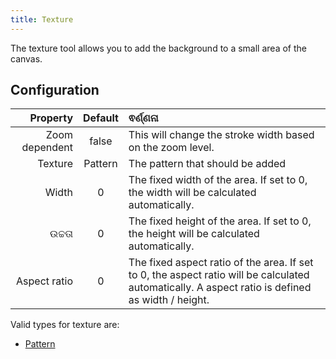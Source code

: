 ```yaml
---
title: Texture
---
```


The texture tool allows you to add the background to a small area of the canvas.

## Configuration

|       Property | Default | ଵର୍ଣ୍ଣନା                                                                                                                                                                                         |
| -------------: | :-----: | :----------------------------------------------------------------------------------------------------------------------------------------------------------------------------------------------- |
| Zoom dependent |  false  | This will change the stroke width based on the zoom level.                                                                                                                       |
|        Texture | Pattern | The pattern that should be added                                                                                                                                                                 |
|          Width |    0    | The fixed width of the area. If set to 0, the width will be calculated automatically.                                                                            |
|         ଉଚ୍ଚତା |    0    | The fixed height of the area. If set to 0, the height will be calculated automatically.                                                                          |
|   Aspect ratio |    0    | The fixed aspect ratio of the area. If set to 0, the aspect ratio will be calculated automatically. A aspect ratio is defined as width / height. |

Valid types for texture are:

- [Pattern](../../background#pattern)
